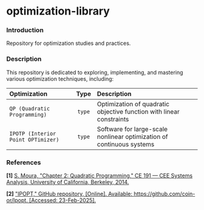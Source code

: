 # optimization-library

### Introduction
Repository for optimization studies and practices. 

### Description
This repository is dedicated to exploring, implementing, and mastering various optimization techniques, including:

| Optimization                       | Type   | Description                                                             |
| :--------------------------------- | :----: | :---------------------------------------------------------------------- |
| `QP (Quadratic Programming)`       | `type` | Optimization of quadratic objective function with linear constraints    |
| `IPOTP (Interior Point OPTimizer)` | `type` | Software for large-scale nonlinear optimization of continuous systems   |

### References
**[1]** [S. Moura, "Chapter 2: Quadratic Programming," CE 191 — CEE Systems Analysis, University of California, Berkeley, 2014.](https://ecal.studentorg.berkeley.edu/files/ce191/CH02-QuadraticProgramming.pdf)

**[2]** ["IPOPT," GitHub repository, [Online]. Available: https://github.com/coin-or/Ipopt. [Accessed: 23-Feb-2025].](https://github.com/coin-or/Ipopt)

<!-- Potential repo names: OptiSolverHub, OptiSolverLibrary, welcome to [Name], your all-in-one repository for optimization studies and practices. -->
<!-- ### Authors \br - Powder blue tang ([@jaeykimusa](https://github.com/jaeykimusa)) -->
